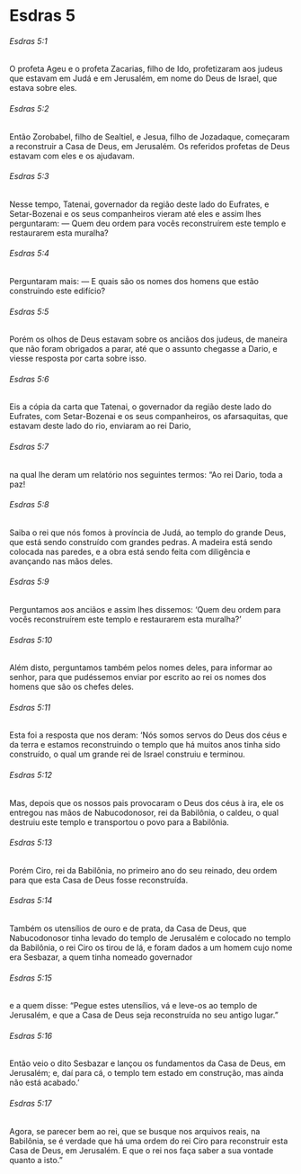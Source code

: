 # Esdras 5

###### Esdras 5:1

O profeta Ageu e o profeta Zacarias, filho de Ido, profetizaram aos judeus que estavam em Judá e em Jerusalém, em nome do Deus de Israel, que estava sobre eles.

###### Esdras 5:2

Então Zorobabel, filho de Sealtiel, e Jesua, filho de Jozadaque, começaram a reconstruir a Casa de Deus, em Jerusalém. Os referidos profetas de Deus estavam com eles e os ajudavam.

###### Esdras 5:3

Nesse tempo, Tatenai, governador da região deste lado do Eufrates, e Setar-Bozenai e os seus companheiros vieram até eles e assim lhes perguntaram: — Quem deu ordem para vocês reconstruírem este templo e restaurarem esta muralha?

###### Esdras 5:4

Perguntaram mais: — E quais são os nomes dos homens que estão construindo este edifício?

###### Esdras 5:5

Porém os olhos de Deus estavam sobre os anciãos dos judeus, de maneira que não foram obrigados a parar, até que o assunto chegasse a Dario, e viesse resposta por carta sobre isso.

###### Esdras 5:6

Eis a cópia da carta que Tatenai, o governador da região deste lado do Eufrates, com Setar-Bozenai e os seus companheiros, os afarsaquitas, que estavam deste lado do rio, enviaram ao rei Dario,

###### Esdras 5:7

na qual lhe deram um relatório nos seguintes termos: “Ao rei Dario, toda a paz!

###### Esdras 5:8

Saiba o rei que nós fomos à província de Judá, ao templo do grande Deus, que está sendo construído com grandes pedras. A madeira está sendo colocada nas paredes, e a obra está sendo feita com diligência e avançando nas mãos deles.

###### Esdras 5:9

Perguntamos aos anciãos e assim lhes dissemos: ‘Quem deu ordem para vocês reconstruírem este templo e restaurarem esta muralha?’

###### Esdras 5:10

Além disto, perguntamos também pelos nomes deles, para informar ao senhor, para que pudéssemos enviar por escrito ao rei os nomes dos homens que são os chefes deles.

###### Esdras 5:11

Esta foi a resposta que nos deram: ‘Nós somos servos do Deus dos céus e da terra e estamos reconstruindo o templo que há muitos anos tinha sido construído, o qual um grande rei de Israel construiu e terminou.

###### Esdras 5:12

Mas, depois que os nossos pais provocaram o Deus dos céus à ira, ele os entregou nas mãos de Nabucodonosor, rei da Babilônia, o caldeu, o qual destruiu este templo e transportou o povo para a Babilônia.

###### Esdras 5:13

Porém Ciro, rei da Babilônia, no primeiro ano do seu reinado, deu ordem para que esta Casa de Deus fosse reconstruída.

###### Esdras 5:14

Também os utensílios de ouro e de prata, da Casa de Deus, que Nabucodonosor tinha levado do templo de Jerusalém e colocado no templo da Babilônia, o rei Ciro os tirou de lá, e foram dados a um homem cujo nome era Sesbazar, a quem tinha nomeado governador

###### Esdras 5:15

e a quem disse: “Pegue estes utensílios, vá e leve-os ao templo de Jerusalém, e que a Casa de Deus seja reconstruída no seu antigo lugar.”

###### Esdras 5:16

Então veio o dito Sesbazar e lançou os fundamentos da Casa de Deus, em Jerusalém; e, daí para cá, o templo tem estado em construção, mas ainda não está acabado.’

###### Esdras 5:17

Agora, se parecer bem ao rei, que se busque nos arquivos reais, na Babilônia, se é verdade que há uma ordem do rei Ciro para reconstruir esta Casa de Deus, em Jerusalém. E que o rei nos faça saber a sua vontade quanto a isto.”

